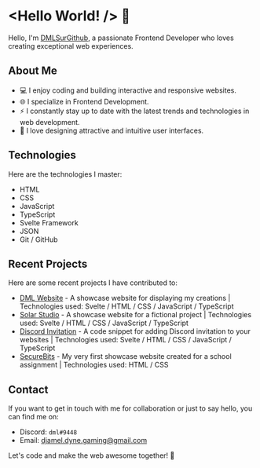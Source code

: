 # <Hello World! /> 👋

Hello, I'm [DMLSurGithub](https://dml-portfolio.me/), a passionate Frontend Developer who loves creating exceptional web experiences.

## About Me

- 💻 I enjoy coding and building interactive and responsive websites.
- 🌐 I specialize in Frontend Development.
- ⚡️ I constantly stay up to date with the latest trends and technologies in web development.
- 🎨 I love designing attractive and intuitive user interfaces.

## Technologies

Here are the technologies I master:

- HTML
- CSS
- JavaScript
- TypeScript
- Svelte Framework
- JSON
- Git / GitHub

## Recent Projects

Here are some recent projects I have contributed to:

- [DML Website](https://github.com/DMLSurGithub/DML-Website) - A showcase website for displaying my creations | Technologies used: Svelte / HTML / CSS / JavaScript / TypeScript
- [Solar Studio](https://github.com/DMLSurGithub/Solar-Studio) - A showcase website for a fictional project | Technologies used: Svelte / HTML / CSS / JavaScript / TypeScript
- [Discord Invitation](https://github.com/DMLSurGithub/Discord-Invitation) - A code snippet for adding Discord invitation to your websites | Technologies used: Svelte / HTML / CSS / JavaScript / TypeScript
- [SecureBits](https://github.com/DMLSurGithub/SecureBits) - My very first showcase website created for a school assignment | Technologies used: HTML / CSS

## Contact

If you want to get in touch with me for collaboration or just to say hello, you can find me on:
- Discord: `dml#9448`
- Email: djamel.dyne.gaming@gmail.com

Let's code and make the web awesome together! 🚀
